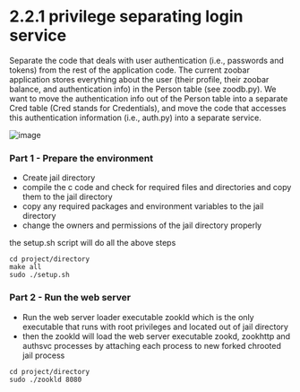 # 2.2.1 privilege separating login service

Separate the code that deals with user authentication (i.e., passwords and tokens) from the rest of the application code.
The current zoobar application stores everything about the user (their profile, their zoobar balance, and authentication info)
in the Person table (see zoodb.py). 
We want to move the authentication info out of the Person table into a separate Cred table (Cred stands for Credentials), 
and move the code that accesses this authentication information (i.e., auth.py) into a separate service.

![image](https://user-images.githubusercontent.com/13490629/220485069-e0f3a8cf-0fe9-4478-8dbe-ffd083885d85.png)
### Part 1 - Prepare the environment

* Create jail directory
* compile the c code and check for required files and directories and copy them to the jail directory
* copy any required packages and environment variables to the jail directory
* change the owners and permissions of the jail directory properly

the setup.sh script will do all the above steps

```shell
cd project/directory
make all
sudo ./setup.sh
```

### Part 2 - Run the web server

* Run the web server loader executable zookld which is the only executable that runs with root privileges and located out of jail directory
* then the zookld will load the web server executable zookd, zookhttp and authsvc processes by attaching each process to new forked chrooted jail process

```shell
cd project/directory
sudo ./zookld 8080
```
